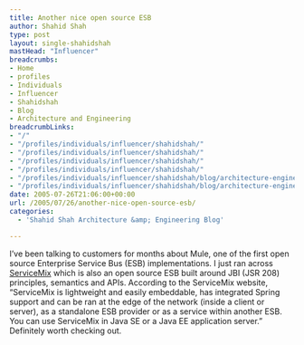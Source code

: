 ```yaml
---
title: Another nice open source ESB
author: Shahid Shah
type: post
layout: single-shahidshah
mastHead: "Influencer"
breadcrumbs:
- Home
- profiles
- Individuals
- Influencer
- Shahidshah
- Blog
- Architecture and Engineering
breadcrumbLinks:
- "/"
- "/profiles/individuals/influencer/shahidshah/"
- "/profiles/individuals/influencer/shahidshah/"
- "/profiles/individuals/influencer/shahidshah/"
- "/profiles/individuals/influencer/shahidshah/"
- "/profiles/individuals/influencer/shahidshah/blog/architecture-engineering/"
- "/profiles/individuals/influencer/shahidshah/blog/architecture-engineering/"
date: 2005-07-26T21:06:00+00:00
url: /2005/07/26/another-nice-open-source-esb/
categories:
  - 'Shahid Shah Architecture &amp; Engineering Blog'

---
```

I&#8217;ve been talking to customers for months about Mule, one of the first open source Enterprise Service Bus (ESB) implementations. I just ran across [ServiceMix][1] which is also an open source ESB built around JBI (JSR 208) principles, semantics and APIs. According to the ServiceMix website, &#8220;ServiceMix is lightweight and easily embeddable, has integrated Spring support and can be ran at the edge of the network (inside a client or server), as a standalone ESB provider or as a service within another ESB. You can use ServiceMix in Java SE or a Java EE application server.&#8221; Definitely worth checking out.

 [1]: http://servicemix.org